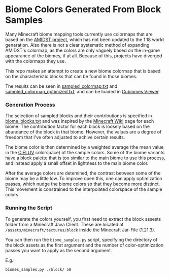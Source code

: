 # Biome Colors Generated From Block Samples

Many Minecraft biome mapping tools currently use colormaps that are based on the [AMIDST project](https://github.com/toolbox4minecraft/amidst),
which has not been updated to the 1.18 world generation. Also there is not a clear systematic method of expanding AMIDST's colormap,
as the colors are only vaguely based on the in-game appearance of the biomes, if at all.
Because of this, projects have diverged with the colormaps they use.

This repo makes an attempt to create a new biome colormap that is based on the characteristic blocks that can be found in those biomes.

The results can be seen in [sampled_colormap.txt](sampled_colormap.txt) and [sampled_colormap_optimized.txt](sampled_colormap_optimized.txt),
and can be loaded in [Cubiomes Viewer](https://github.com/Cubitect/cubiomes-viewer).


### Generation Process

The selection of sampled blocks and their contributions is specified in [biome_blocks.txt](biome_blocks.txt)
and was inspired by the [Minecraft Wiki](https://minecraft.wiki/w/Biome) page for each biome.
The contribution factor for each block is loosely based on the abundance of the block in that biome.
However, the values are a degree of freedom that I've often adjusted to achive certain results.

The biome color is then determined by a weighted average (the mean value in the [CIELUV](https://en.wikipedia.org/wiki/CIELUV) colorspace)
of the sample colors. Some of the biome variants have a block palette that is too similar to the main biome to use this process,
and instead apply a small offset in lightness to the main biome color.

After the average colors are detemined, the contrast between some of the biome may be a little low.
To improve open this, one can apply optimization passes, which nudge the biome colors so that they become more distinct.
This movement is constrained to the interpolated colorspace of the sample colors.


### Running the Script

To generate the colors yourself, you first need to extract the block assests folder from a Minecraft Java Client.
These are located at `/assets/minecraft/textures/block` inside the Minecraft Jar-File (1.21.3).

You can then run the `biome_samples.py` script, specifying the directory of the block assets as the first argument and the number of color-optimization passes you want to apply as the second argument.

E.g.:
```
biomes_samples.py ./block/ 50
```

